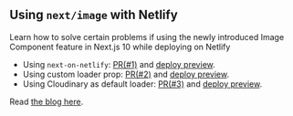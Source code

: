## Using `next/image` with Netlify

Learn how to solve certain problems if using the newly introduced Image Component feature in Next.js 10 while deploying on Netlify

-   Using `next-on-netlify`: [PR(#1)](https://github.com/rhnmht30/next-on-netlify-demo/pull/1) and [deploy preview](https://deploy-preview-1--next-with.netlify.app/).
-   Using custom loader prop: [PR(#2)](https://github.com/rhnmht30/next-on-netlify-demo/pull/2) and [deploy preview](https://deploy-preview-2--next-with.netlify.app/).
-   Using Cloudinary as default loader: [PR(#3)](https://github.com/rhnmht30/next-on-netlify-demo/pull/3) and [deploy preview](https://deploy-preview-3--next-with.netlify.app/).

Read [the blog here](http://rhnmht30.dev/blog/next-image-with-netlify).
